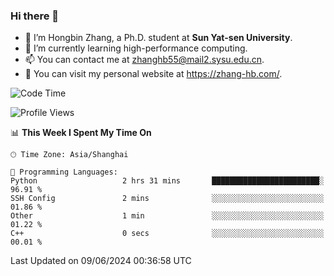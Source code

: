 ### Hi there 👋

- 🔭 I’m Hongbin Zhang, a Ph.D. student at **Sun Yat-sen University**.
- 🌱 I’m currently learning high-performance computing.
- 📫 You can contact me at zhanghb55@mail2.sysu.edu.cn.
- 👀 You can visit my personal website at https://zhang-hb.com/.

<!--START_SECTION:waka-->
![Code Time](http://img.shields.io/badge/Code%20Time-324%20hrs%2033%20mins-blue)

![Profile Views](http://img.shields.io/badge/Profile%20Views-0-blue)

📊 **This Week I Spent My Time On** 

```text
🕑︎ Time Zone: Asia/Shanghai

💬 Programming Languages: 
Python                   2 hrs 31 mins       ████████████████████████░   96.91 % 
SSH Config               2 mins              ░░░░░░░░░░░░░░░░░░░░░░░░░   01.86 % 
Other                    1 min               ░░░░░░░░░░░░░░░░░░░░░░░░░   01.22 % 
C++                      0 secs              ░░░░░░░░░░░░░░░░░░░░░░░░░   00.01 % 
```


 Last Updated on 09/06/2024 00:36:58 UTC
<!--END_SECTION:waka-->
